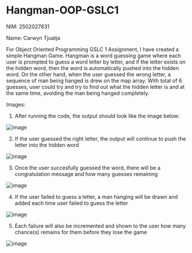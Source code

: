 # Hangman-OOP-GSLC1
NIM: 2502027831

Name: Carwyn Tjuatja

For Object Oriented Programming GSLC 1 Assignment, I have created a simple Hangman Game.
Hangman is a word guessing game where each user is prompted to guess a word letter by letter, 
and if the letter exists on the hidden word, then the word is automatically pushed into the hidden word.
On the other hand, when the user guessed the wrong letter, a sequence of man being hanged is drew on the map array.
With total of 6 guesses, user could try and try to find out what the hidden letter is and at the same time, 
avoiding the man being hanged completely.

Images: 
1. After running the code, the output should look like the image below: 

![image](https://user-images.githubusercontent.com/127531908/224495521-612a74ae-08de-4191-9dd7-e0ee1be03b3d.png)

2. If the user guessed the right letter, the output will continue to push the letter into the hidden word

![image](https://user-images.githubusercontent.com/127531908/224495735-ed570cc1-c814-4cbd-9247-d57b5cf6ea07.png)


3. Once the user succesfully guessed the word, there will be a congratulation message and how many guesses remaining

![image](https://user-images.githubusercontent.com/127531908/224495684-6d47232b-f453-4df7-b424-979d1831aae0.png)

4. If the user failed to guess a letter, a man hanging will be drawn and added each time user failed to guess the letter

![image](https://user-images.githubusercontent.com/127531908/224495796-fcb6b1e5-593a-4650-bc5a-12388a384211.png)

5. Each failure will also be incremented and shown to the user how many chance(s) remains for them before they lose the game

![image](https://user-images.githubusercontent.com/127531908/224495824-cb3435fd-d397-423b-b0e9-80fc20318f9d.png)
